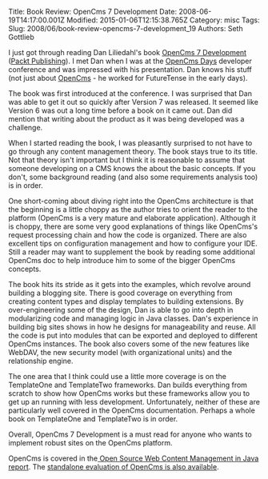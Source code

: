 Title: Book Review: OpenCms 7 Development
Date: 2008-06-19T14:17:00.001Z
Modified: 2015-01-06T12:15:38.765Z
Category: misc
Tags: 
Slug: 2008/06/book-review-opencms-7-development_19
Authors: Seth Gottlieb

I just got through reading Dan Liliedahl's book [OpenCms 7 Development](http://www.packtpub.com/opencms-7-development/book) ([Packt Publishing](http://www.packtpub.com/)).  I met Dan when I was at the [OpenCms Days](http://www.opencms-days.org/en/index.html) developer conference and was impressed with his presentation.  Dan knows his stuff (not just about [OpenCms](http://www.opencms.org) - he worked for FutureTense in the early days).    
  
The book was first introduced at the conference.  I was surprised that Dan was able to get it out so quickly after Version 7 was released.  It seemed like Version 6 was out a long time before a book on it came out.  Dan did mention that writing about the product as it was being developed was a challenge.    
  
When I started reading the book, I was pleasantly surprised to not have to go through any content management theory.  The book stays true to its title.  Not that theory isn't important but I think it is reasonable to assume that someone developing on a CMS knows the about the basic concepts.  If you don't, some background reading (and also some requirements analysis too) is in order.  
  
One short-coming about diving right into the OpenCms architecture is that the beginning is a little choppy as the author tries to orient the reader to the platform (OpenCms is a very mature and elaborate application).  Although it is choppy, there are some very good explanations of things like OpenCms's request processing chain and how the code is organized.  There are also excellent tips on configuration management and how to configure your IDE.  Still a reader may want to supplement the book by reading some additional OpenCms doc to help introduce him to some of the bigger OpenCms concepts.   
  
The book hits its stride as it gets into the examples, which revolve around building a blogging site.  There is good coverage on everything from creating content types and display templates to building extensions.  By over-engineering some of the design, Dan is able to go into depth in modularizing code and managing logic in Java classes.   Dan's experience in building big sites shows in how he designs for manageability and reuse.  All the code is put into modules that can be exported and deployed to different OpenCms instances.  The book also covers some of the new features like WebDAV, the new security model (with organizational units) and the relationship engine.    
  
The one area that I think could use a little more coverage is on the TemplateOne and TemplateTwo frameworks.  Dan builds everything from scratch to show how OpenCms works but these frameworks allow you to get up an running with less development.  Unfortunately, neither of these are particularly well covered in the OpenCms documentation.  Perhaps a whole book on TemplateOne and TemplateTwo is in order.  
  
Overall, OpenCms 7 Development is a must read for anyone who wants to implement robust sites on the OpenCms platform.  
  
OpenCms is covered in the[ Open Source Web Content Management in Java report](http://www.contenthere.net/products-page/reports/open-source-content-management-in-java).  The [standalone evaluation of OpenCms is also available](http://www.contenthere.net/products-page/reports/open-source-web-content-management-in-opencms).
